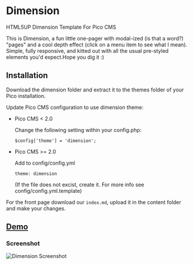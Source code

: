 # Dimension
HTML5UP Dimension Template For Pico CMS

This is Dimension, a fun little one-pager with modal-ized (is that a word?) "pages" and a cool depth effect (click on a menu item to see what I mean). Simple, fully responsive, and kitted out with all the usual pre-styled elements you'd expect.Hope you dig it :)

## Installation

Download the dimension folder and extract it to the themes folder of your Pico installation.

Update Pico CMS configuration to use dimension theme:

* Pico CMS < 2.0 
    
    Change the following setting within your config.php:

    `$config['theme'] = 'dimension';`

* Pico CMS >= 2.0
    
     Add to config/config.yml

    `theme: dimension`

    (If the file does not excist, create it. For more info see config/config.yml.template)

For the front page download our `index.md`, upload it in the content folder and make your changes.

## <a href="https://html5up.net/uploads/demos/dimension/">Demo</a>

### Screenshot
![Dimension Screenshot](http://www.zupimages.net/up/17/52/07u9.jpg)

